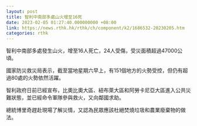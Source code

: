 ```yaml
---
layout: post
title: 智利中南部多處山火增至16死
date: 2023-02-05 01:27:40.000000000 +08:00
link: https://news.rthk.hk/rthk/ch/component/k2/1686532-20230205.htm
categories: rthk
---
```


智利中南部多處發生山火，增至16人死亡，24人受傷，受災面積超過47000公頃。

國家防災救災局表示，截至當地星期六早上，有151個地方的火勢受控，但仍有超過80處的火勢依然活躍。

智利政府日前已經宣布，比奧比奧大區、紐布萊大區和阿勞卡尼亞大區進入公共災難狀態，並已經命令軍隊參與救火，又向鄰國求助。

總統博里奇趕赴現場了解災情，又認為民眾應該杜絕焚燒垃圾和農業廢棄物的做法。
